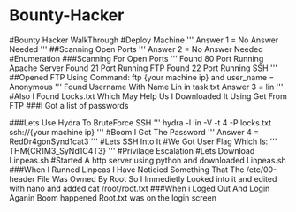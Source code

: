 # Bounty-Hacker
#Bounty Hacker WalkThrough
#Deploy Machine
'''
Answer 1 = No Answer Needed
'''
##Scanning Open Ports
'''
Answer 2 = No Answer Needed
#Enumeration
###Scanning For Open Ports
'''
Found 80 Port Running Apache Server
Found 21 Port Running FTP
Found 22 Port Running SSH
'''
##Opened FTP Using Command: ftp {your machine ip} and user_name = Anonymous
'''
Found Username With Name Lin in task.txt
Answer 3 = lin
'''
#Also I Found Locks.txt Which May Help Us I Downloaded It Using Get From FTP
###I Got a list of passwords

###Lets Use Hydra To BruteForce SSH
'''
hydra -l lin -V -t 4 -P locks.txt ssh://{your machine ip}
'''
#Boom I Got The Password
'''
Answer 4 = RedDr4gonSynd1cat3
'''
#Lets SSH Into It
#We Got User Flag Which Is:
'''
THM{CR1M3_SyNd1C4T3}
'''
#Privilage Escalation
#Lets Download Linpeas.sh 
#Started A http server using python and downloaded Linpeas.sh
###When I Runned Linpeas I Have Noticied Something That The /etc/00-header File Was Owned By Root So I Immedietly Looked into it and edited with nano and added cat /root/root.txt 
###When i Loged Out And Login Aganin Boom happened Root.txt was on the login screen

